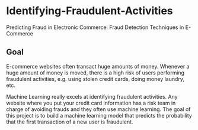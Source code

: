 # Identifying-Fraudulent-Activities
Predicting Fraud in Electronic Commerce:  Fraud  Detection Techniques in E-Commerce

## Goal
E-commerce websites often transact huge amounts of money. Whenever a huge
amount of money is moved, there is a high risk of users performing fraudulent activities, e.g. using stolen credit cards, doing money laundry, etc. 

Machine Learning really excels at identifying fraudulent activities. Any website where you put your credit card information has a risk team in charge of avoiding frauds and they often use machine learning. The goal of this project is to build a machine learning model that predicts the probability that the first transaction of a new user is fraudulent. 
